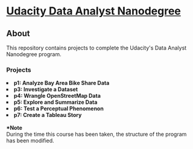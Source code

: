 <h1>
	<a href = "https://www.udacity.com/course/data-analyst-nanodegree--nd002">Udacity Data Analyst Nanodegree</a>
</h1>

<h2>About</h2>
This repository contains projects to complete the Udacity's Data Analyst Nanodegree program.
<br>

<h3>Projects</h3>

<li type='square'>
	<b> p1: Analyze Bay Area Bike Share Data </b>
</li>

<li type='square'>
	<b> p3: Investigate a Dataset</b>
</li>

<li type='square'>
	<b> p4: Wrangle OpenStreetMap Data </b>
</li>

<li type='square'>
	<b> p5: Explore and Summarize Data</b>
</li>

<li type='square'>
	<b> p6: Test a Perceptual Phenomenon</b>
</li>

<li type='square'>
	<b> p7: Create a Tableau Story</b>
</li>

<br>
<b>*Note</b>
<br>
During the time this course has been taken, the structure of the program has been modified. 
